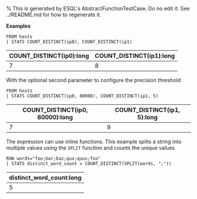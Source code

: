 % This is generated by ESQL's AbstractFunctionTestCase. Do no edit it. See ../README.md for how to regenerate it.

**Examples**

```esql
FROM hosts
| STATS COUNT_DISTINCT(ip0), COUNT_DISTINCT(ip1)
```

| COUNT_DISTINCT(ip0):long | COUNT_DISTINCT(ip1):long |
| --- | --- |
| 7 | 8 |

With the optional second parameter to configure the precision threshold

```esql
FROM hosts
| STATS COUNT_DISTINCT(ip0, 80000), COUNT_DISTINCT(ip1, 5)
```

| COUNT_DISTINCT(ip0, 80000):long | COUNT_DISTINCT(ip1, 5):long |
| --- | --- |
| 7 | 9 |

The expression can use inline functions. This example splits a string into multiple values using the `SPLIT` function and counts the unique values

```esql
ROW words="foo;bar;baz;qux;quux;foo"
| STATS distinct_word_count = COUNT_DISTINCT(SPLIT(words, ";"))
```

| distinct_word_count:long |
| --- |
| 5 |


